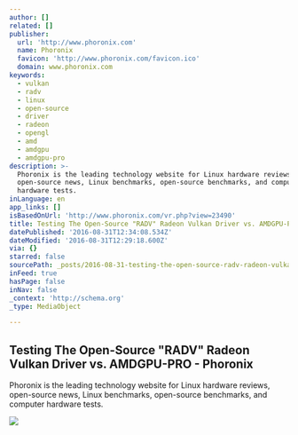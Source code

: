 ```yaml
---
author: []
related: []
publisher:
  url: 'http://www.phoronix.com'
  name: Phoronix
  favicon: 'http://www.phoronix.com/favicon.ico'
  domain: www.phoronix.com
keywords:
  - vulkan
  - radv
  - linux
  - open-source
  - driver
  - radeon
  - opengl
  - amd
  - amdgpu
  - amdgpu-pro
description: >-
  Phoronix is the leading technology website for Linux hardware reviews,
  open-source news, Linux benchmarks, open-source benchmarks, and computer
  hardware tests.
inLanguage: en
app_links: []
isBasedOnUrl: 'http://www.phoronix.com/vr.php?view=23490'
title: Testing The Open-Source "RADV" Radeon Vulkan Driver vs. AMDGPU-PRO - Phoronix
datePublished: '2016-08-31T12:34:08.534Z'
dateModified: '2016-08-31T12:29:18.600Z'
via: {}
starred: false
sourcePath: _posts/2016-08-31-testing-the-open-source-radv-radeon-vulkan-driver-vs-amdg.md
inFeed: true
hasPage: false
inNav: false
_context: 'http://schema.org'
_type: MediaObject

---
```

<article style=""><h1>Testing The Open-Source "RADV" Radeon Vulkan Driver vs. AMDGPU-PRO - Phoronix</h1><p>Phoronix is the leading technology website for Linux hardware reviews, open-source news, Linux benchmarks, open-source benchmarks, and computer hardware tests.</p><img src="http://www.phoronix.net/image.php?id=radeon-vulkan-radv&amp;image=amd_radv_ttp2_med" /></article>